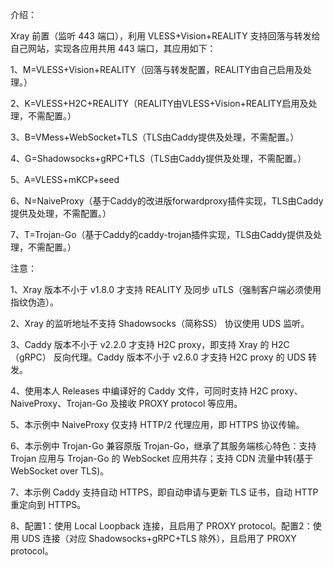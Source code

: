 介绍：

Xray 前置（监听 443 端口），利用 VLESS+Vision+REALITY 支持回落与转发给自己网站，实现各应用共用 443 端口，其应用如下：

1、M=VLESS+Vision+REALITY（回落与转发配置，REALITY由自己启用及处理。）

2、K=VLESS+H2C+REALITY（REALITY由VLESS+Vision+REALITY启用及处理，不需配置。）

3、B=VMess+WebSocket+TLS（TLS由Caddy提供及处理，不需配置。）

4、G=Shadowsocks+gRPC+TLS（TLS由Caddy提供及处理，不需配置。）

5、A=VLESS+mKCP+seed

6、N=NaiveProxy（基于Caddy的改进版forwardproxy插件实现，TLS由Caddy提供及处理，不需配置。）

7、T=Trojan-Go（基于Caddy的caddy-trojan插件实现，TLS由Caddy提供及处理，不需配置。）

注意：

1、Xray 版本不小于 v1.8.0 才支持 REALITY 及同步 uTLS（强制客户端必须使用指纹伪造）。

2、Xray 的监听地址不支持 Shadowsocks（简称SS） 协议使用 UDS 监听。

3、Caddy 版本不小于 v2.2.0 才支持 H2C proxy，即支持 Xray 的 H2C（gRPC） 反向代理。Caddy 版本不小于 v2.6.0 才支持 H2C proxy 的 UDS 转发。

4、使用本人 Releases 中编译好的 Caddy 文件，可同时支持 H2C proxy、NaiveProxy、Trojan-Go 及接收 PROXY protocol 等应用。

5、本示例中 NaiveProxy 仅支持 HTTP/2 代理应用，即 HTTPS 协议传输。

6、本示例中 Trojan-Go 兼容原版 Trojan-Go，继承了其服务端核心特色：支持 Trojan 应用与 Trojan-Go 的 WebSocket 应用共存；支持 CDN 流量中转(基于 WebSocket over TLS)。

7、本示例 Caddy 支持自动 HTTPS，即自动申请与更新 TLS 证书，自动 HTTP 重定向到 HTTPS。

8、配置1：使用 Local Loopback 连接，且启用了 PROXY protocol。配置2：使用 UDS 连接（对应 Shadowsocks+gRPC+TLS 除外），且启用了 PROXY protocol。
